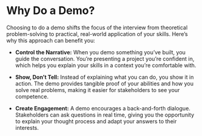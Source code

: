 # Why Do a Demo?

Choosing to do a demo shifts the focus of the interview from theoretical problem-solving to practical, real-world application of your skills. Here’s why this approach can benefit you:

- **Control the Narrative:** When you demo something you’ve built, you guide the conversation. You’re presenting a project you’re confident in, which helps you explain your skills in a context you’re comfortable with.

- **Show, Don’t Tell:** Instead of explaining what you can do, you show it in action. The demo provides tangible proof of your abilities and how you solve real problems, making it easier for stakeholders to see your competence.

- **Create Engagement:** A demo encourages a back-and-forth dialogue. Stakeholders can ask questions in real time, giving you the opportunity to explain your thought process and adapt your answers to their interests.

